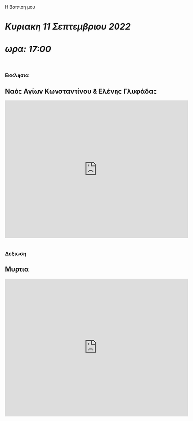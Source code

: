 Η Βαπτιση μου

# *Κυριακη 11 Σεπτεμβριου 2022*
# *ωρα: 17:00*

<br>

### Εκκλησια 
## Ναός Αγίων Κωνσταντίνου & Ελένης Γλυφάδας
<iframe src="https://www.google.com/maps/embed?pb=!1m18!1m12!1m3!1d3149.801647513054!2d23.743370314964903!3d37.86493131474083!2m3!1f0!2f0!3f0!3m2!1i1024!2i768!4f13.1!3m3!1m2!1s0x14a1bfc954efe6d5%3A0xc2f932062857d728!2sSaints%20Constantine%20and%20Helen%20Orthodox%20Cathedral%20of%20Glyfada!5e0!3m2!1sen!2sgr!4v1661095364062!5m2!1sen!2sgr" width="600" height="450" style="border:0;" allowfullscreen="" loading="lazy" referrerpolicy="no-referrer-when-downgrade"></iframe>

<br>
<br>
  
### Δεξιωση
## Μυρτια
<iframe src="https://www.google.com/maps/embed?pb=!1m18!1m12!1m3!1d3146.551349583001!2d23.7104712002472!3d37.940910428744736!2m3!1f0!2f0!3f0!3m2!1i1024!2i768!4f13.1!3m3!1m2!1s0x14a1bc4b9fd362b7%3A0x20c59642bbf7b479!2sMyrtia!5e0!3m2!1sen!2sgr!4v1661095640429!5m2!1sen!2sgr" width="600" height="450" style="border:0;" allowfullscreen="" loading="lazy" referrerpolicy="no-referrer-when-downgrade"></iframe>
